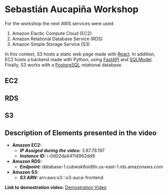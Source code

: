 # Sebastián Aucapiña Workshop
For the workshop the next AWS services were used:
1. Amazon Elactic Compute Cloud (EC2)
2. Amazon Relational Database Service (RDS)
3. Amazon Simple Storage Service (S3)

In this context, S3 hosts a static web page made with [React](https://es.react.dev/).
In addition, EC2 hosts a backend made with Python; using [FastAPI](https://fastapi.tiangolo.com/) and [SQLModel](https://sqlmodel.tiangolo.com/).
Finally, S3 works with a [PostgreSQL](https://www.postgresql.org/) relational database.

## EC2

## RDS

## S3


## Description of Elements presented in the video
- **Amazon EC2:**
  - ***IP Assiged during the video:*** 3.87.78.197
  - ***Instance ID:*** i-0d02da44114962dd9
- **Amazon RDS:**
  - ***Endpoint:*** database-1.cubwsk6oid9n.us-east-1.rds.amazonaws.com
- **Amazon S3:**
  - ***S3 ARN:*** arn:aws:s3:::s3-auca-frontend

**Link to demostration video:**
[Demostration Video](https://youtu.be/-djoqRgWCs4)
